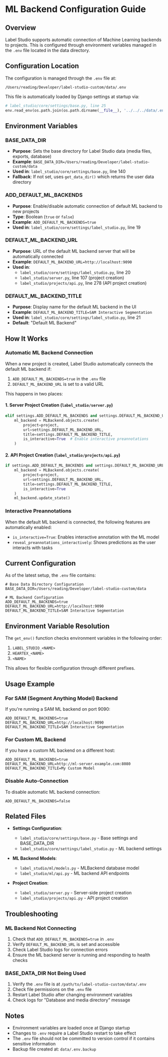 # ML Backend Configuration Guide

## Overview

Label Studio supports automatic connection of Machine Learning backends to projects. This is configured through environment variables managed in the `.env` file located in the data directory.

## Configuration Location

The configuration is managed through the `.env` file at:
```
/Users/reading/Developer/label-studio-custom/data/.env
```

This file is automatically loaded by Django settings at startup via:
```python
# label_studio/core/settings/base.py, line 25
env.read_env(os.path.join(os.path.dirname(__file__), '../../../data/.env'))
```

## Environment Variables

### BASE_DATA_DIR
- **Purpose**: Sets the base directory for Label Studio data (media files, exports, database)
- **Example**: `BASE_DATA_DIR=/Users/reading/Developer/label-studio-custom/data`
- **Used in**: `label_studio/core/settings/base.py`, line 140
- **Fallback**: If not set, uses `get_data_dir()` which returns the user data directory

### ADD_DEFAULT_ML_BACKENDS
- **Purpose**: Enable/disable automatic connection of default ML backend to new projects
- **Type**: Boolean (`true` or `false`)
- **Example**: `ADD_DEFAULT_ML_BACKENDS=true`
- **Used in**: `label_studio/core/settings/label_studio.py`, line 19

### DEFAULT_ML_BACKEND_URL
- **Purpose**: URL of the default ML backend server that will be automatically connected
- **Example**: `DEFAULT_ML_BACKEND_URL=http://localhost:9090`
- **Used in**: 
  - `label_studio/core/settings/label_studio.py`, line 20
  - `label_studio/server.py`, line 107 (project creation)
  - `label_studio/projects/api.py`, line 278 (API project creation)

### DEFAULT_ML_BACKEND_TITLE
- **Purpose**: Display name for the default ML backend in the UI
- **Example**: `DEFAULT_ML_BACKEND_TITLE=SAM Interactive Segmentation`
- **Used in**: `label_studio/core/settings/label_studio.py`, line 21
- **Default**: "Default ML Backend"

## How It Works

### Automatic ML Backend Connection

When a new project is created, Label Studio automatically connects the default ML backend if:
1. `ADD_DEFAULT_ML_BACKENDS=true` in the `.env` file
2. `DEFAULT_ML_BACKEND_URL` is set to a valid URL

This happens in two places:

#### 1. Server Project Creation (`label_studio/server.py`)
```python
elif settings.ADD_DEFAULT_ML_BACKENDS and settings.DEFAULT_ML_BACKEND_URL:
    ml_backend = MLBackend.objects.create(
        project=project,
        url=settings.DEFAULT_ML_BACKEND_URL,
        title=settings.DEFAULT_ML_BACKEND_TITLE,
        is_interactive=True  # Enable interactive preannotations
    )
```

#### 2. API Project Creation (`label_studio/projects/api.py`)
```python
if settings.ADD_DEFAULT_ML_BACKENDS and settings.DEFAULT_ML_BACKEND_URL:
    ml_backend = MLBackend.objects.create(
        project=project,
        url=settings.DEFAULT_ML_BACKEND_URL,
        title=settings.DEFAULT_ML_BACKEND_TITLE,
        is_interactive=True
    )
    ml_backend.update_state()
```

### Interactive Preannotations

When the default ML backend is connected, the following features are automatically enabled:
- `is_interactive=True`: Enables interactive annotation with the ML model
- `reveal_preannotations_interactively`: Shows predictions as the user interacts with tasks

## Current Configuration

As of the latest setup, the `.env` file contains:

```env
# Base Data Directory Configuration
BASE_DATA_DIR=/Users/reading/Developer/label-studio-custom/data

# ML Backend Configuration
ADD_DEFAULT_ML_BACKENDS=true
DEFAULT_ML_BACKEND_URL=http://localhost:9090
DEFAULT_ML_BACKEND_TITLE=SAM Interactive Segmentation
```

## Environment Variable Resolution

The `get_env()` function checks environment variables in the following order:
1. `LABEL_STUDIO_<NAME>`
2. `HEARTEX_<NAME>`
3. `<NAME>`

This allows for flexible configuration through different prefixes.

## Usage Example

### For SAM (Segment Anything Model) Backend

If you're running a SAM ML backend on port 9090:

```env
ADD_DEFAULT_ML_BACKENDS=true
DEFAULT_ML_BACKEND_URL=http://localhost:9090
DEFAULT_ML_BACKEND_TITLE=SAM Interactive Segmentation
```

### For Custom ML Backend

If you have a custom ML backend on a different host:

```env
ADD_DEFAULT_ML_BACKENDS=true
DEFAULT_ML_BACKEND_URL=http://ml-server.example.com:8080
DEFAULT_ML_BACKEND_TITLE=My Custom Model
```

### Disable Auto-Connection

To disable automatic ML backend connection:

```env
ADD_DEFAULT_ML_BACKENDS=false
```

## Related Files

- **Settings Configuration**: 
  - `label_studio/core/settings/base.py` - Base settings and BASE_DATA_DIR
  - `label_studio/core/settings/label_studio.py` - ML backend settings
  
- **ML Backend Models**: 
  - `label_studio/ml/models.py` - MLBackend database model
  - `label_studio/ml/api.py` - ML backend API endpoints
  
- **Project Creation**: 
  - `label_studio/server.py` - Server-side project creation
  - `label_studio/projects/api.py` - API project creation

## Troubleshooting

### ML Backend Not Connecting

1. Check that `ADD_DEFAULT_ML_BACKENDS=true` in `.env`
2. Verify `DEFAULT_ML_BACKEND_URL` is set and accessible
3. Check Label Studio logs for connection errors
4. Ensure the ML backend server is running and responding to health checks

### BASE_DATA_DIR Not Being Used

1. Verify the `.env` file is at `/path/to/label-studio-custom/data/.env`
2. Check file permissions on the `.env` file
3. Restart Label Studio after changing environment variables
4. Check logs for "Database and media directory" message

## Notes

- Environment variables are loaded once at Django startup
- Changes to `.env` require a Label Studio restart to take effect
- The `.env` file should not be committed to version control if it contains sensitive information
- Backup file created at: `data/.env.backup`

